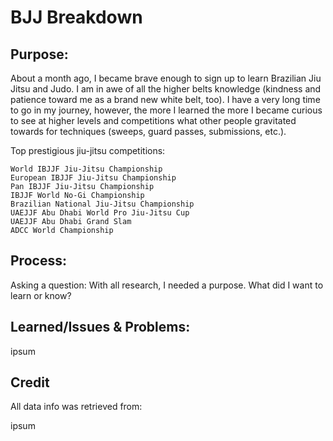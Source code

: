 # BJJ Breakdown

## Purpose:
  About a month ago, I became brave enough to sign up to learn Brazilian Jiu Jitsu and Judo. I am in awe of all the higher belts knowledge (kindness and patience toward me as a brand new white belt, too). I have a very long time to go in my journey, however, the more I learned the more I became curious to see at higher levels and competitions what other people gravitated towards for techniques (sweeps, guard passes, submissions, etc.). 

  Top prestigious jiu-jitsu competitions:

    World IBJJF Jiu-Jitsu Championship
    European IBJJF Jiu-Jitsu Championship
    Pan IBJJF Jiu-Jitsu Championship
    IBJJF World No-Gi Championship
    Brazilian National Jiu-Jitsu Championship
    UAEJJF Abu Dhabi World Pro Jiu-Jitsu Cup
    UAEJJF Abu Dhabi Grand Slam
    ADCC World Championship

## Process:
  Asking a question: 
  With all research, I needed a purpose. What did I want to learn or know? 

  

  
## Learned/Issues & Problems:
  ipsum



## Credit

All data info was retrieved from:

ipsum
